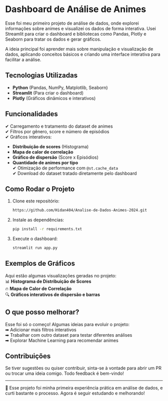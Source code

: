 # Dashboard de Análise de Animes  

Esse foi meu primeiro projeto de análise de dados, onde explorei informações sobre animes e visualizei os dados de forma interativa. Usei Streamlit para criar o dashboard e bibliotecas como Pandas, Plotly e Seaborn para tratar os dados e gerar gráficos.  

A ideia principal foi aprender mais sobre manipulação e visualização de dados, aplicando conceitos básicos e criando uma interface interativa para facilitar a análise.  

## Tecnologias Utilizadas  
- **Python** (Pandas, NumPy, Matplotlib, Seaborn)  
- **Streamlit** (Para criar o dashboard)  
- **Plotly** (Gráficos dinâmicos e interativos)  

## Funcionalidades  
✔ Carregamento e tratamento do dataset de animes  
✔ Filtros por gênero, score e número de episódios  
✔ Gráficos interativos:  
   - **Distribuição de scores** (Histograma)  
   - **Mapa de calor de correlação**  
   - **Gráfico de dispersão** (Score x Episódios)  
   - **Quantidade de animes por tipo**  
✔ Otimização de performance com `@st.cache_data`  
✔ Download do dataset tratado diretamente pelo dashboard  

## Como Rodar o Projeto  
1. Clone este repositório:  
   ```bash
   https://github.com/Hidan404/Analise-de-Dados-Animes-2024.git
   ```
2. Instale as dependências:  
   ```bash
   pip install -r requirements.txt
   ```
3. Execute o dashboard:  
   ```bash
   streamlit run app.py
   ```

## Exemplos de Gráficos  
Aqui estão algumas visualizações geradas no projeto:  
📊 **Histograma de Distribuição de Scores**  
🔥 **Mapa de Calor de Correlação**  
🔍 **Gráficos interativos de dispersão e barras**  

## O que posso melhorar?  
Esse foi só o começo! Algumas ideias para evoluir o projeto:  
➡ Adicionar mais filtros interativos  
➡ Trabalhar com outro dataset para testar diferentes análises  
➡ Explorar Machine Learning para recomendar animes  

## Contribuições  
Se tiver sugestões ou quiser contribuir, sinta-se à vontade para abrir um PR ou trocar uma ideia comigo. Todo feedback é bem-vindo!  

---  

🚀 Esse projeto foi minha primeira experiência prática em análise de dados, e curti bastante o processo. Agora é seguir estudando e melhorando!  

